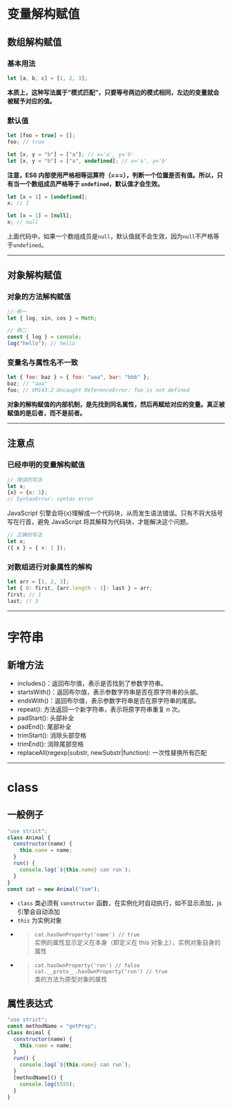 # 变量解构赋值

## 数组解构赋值

### 基本用法

```js
let [a, b, c] = [1, 2, 3];
```

**本质上，这种写法属于“模式匹配”，只要等号两边的模式相同，左边的变量就会被赋予对应的值。**

### 默认值

```js
let [foo = true] = [];
foo; // true

let [x, y = "b"] = ["a"]; // x='a', y='b'
let [x, y = "b"] = ["a", undefined]; // x='a', y='b'
```

**注意，ES6 内部使用严格相等运算符（===），判断一个位置是否有值。所以，只有当一个数组成员严格等于 `undefined`，默认值才会生效。**

```js
let [x = 1] = [undefined];
x; // 1

let [x = 1] = [null];
x; // null
```

上面代码中，如果一个数组成员是`null`，默认值就不会生效，因为`null`不严格等于`undefined`。

---

## 对象解构赋值

### 对象的方法解构赋值

```js
// 例一
let { log, sin, cos } = Math;

// 例二
const { log } = console;
log("hello"); // hello
```

### 变量名与属性名不一致

```js
let { foo: baz } = { foo: "aaa", bar: "bbb" };
baz; // "aaa"
foo; // VM143:2 Uncaught ReferenceError: foo is not defined
```

**对象的解构赋值的内部机制，是先找到同名属性，然后再赋给对应的变量。真正被赋值的是后者，而不是前者。**

---

## 注意点

### 已经申明的变量解构赋值

```js
// 错误的写法
let x;
{x} = {x: 1};
// SyntaxError: syntax error
```

JavaScript 引擎会将{x}理解成一个代码块，从而发生语法错误。只有不将大括号写在行首，避免 JavaScript 将其解释为代码块，才能解决这个问题。

```js
// 正确的写法
let x;
({ x } = { x: 1 });
```

### 对数组进行对象属性的解构

```js
let arr = [1, 2, 3];
let { 0: first, [arr.length - 1]: last } = arr;
first; // 1
last; // 3
```

---

# 字符串

## 新增方法

- includes()：返回布尔值，表示是否找到了参数字符串。
- startsWith()：返回布尔值，表示参数字符串是否在原字符串的头部。
- endsWith()：返回布尔值，表示参数字符串是否在原字符串的尾部。
- repeat(): 方法返回一个新字符串，表示将原字符串重复 n 次。
- padStart(): 头部补全
- padEnd(): 尾部补全
- trimStart(): 消除头部空格
- trimEnd(): 消除尾部空格
- replaceAll(regexp|substr, newSubstr|function): 一次性替换所有匹配

---
# class

## 一般例子

```js
"use strict";
class Animal {
  constructor(name) {
    this.name = name;
  }
  run() {
    console.log(`${this.name} can run`);
  }
}
const cat = new Animal("tom");
```

- `class` 类必须有 `constructor` 函数，在实例化时自动执行，如不显示添加，js 引擎会自动添加
- `this` 为实例对象
- > `cat.hasOwnProperty('name') // true`  
  > 实例的属性显示定义在本身（即定义在 this 对象上），实例对象自身的属性
- > `cat.hasOwnProperty('run') // false`  
  >  `cat.__proto__.hasOwnProperty('run') // true`  
  >  类的方法为原型对象的属性

## 属性表达式

```js
"use strict";
const methodName = "getProp";
class Animal {
  constructor(name) {
    this.name = name;
  }
  run() {
    console.log(`${this.name} can run`);
  }
  [methodName]() {
    console.log(5555);
  }
}
```
